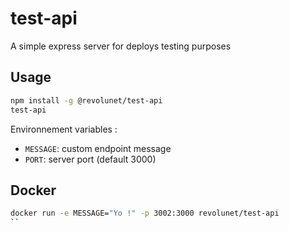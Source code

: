 # test-api

A simple express server for deploys testing purposes

## Usage

```sh
npm install -g @revolunet/test-api
test-api
```

Environnement variables :

 - `MESSAGE`: custom endpoint message
 - `PORT`: server port (default 3000)

## Docker

```sh
docker run -e MESSAGE="Yo !" -p 3002:3000 revolunet/test-api
``
